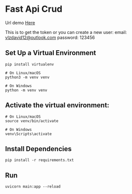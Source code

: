 # Fast Api Crud

Url demo [Here](https://fastapi-example-zkqn.onrender.com/docs)

This is to get the token or you can create a new user:
email: vlzdavid12@outlook.com
password: 123456


## Set Up a Virtual Environment
```
pip install virtualenv

# On Linux/macOS
python3 -m venv venv

# On Windows
python -m venv venv

```
## Activate the virtual environment:

```
# On Linux/macOS
source venv/bin/activate

# On Windows
venv\Scripts\activate
```

## Install Dependencies

```
pip install -r requirements.txt
```

## Run
```
uvicorn main:app --reload
```
